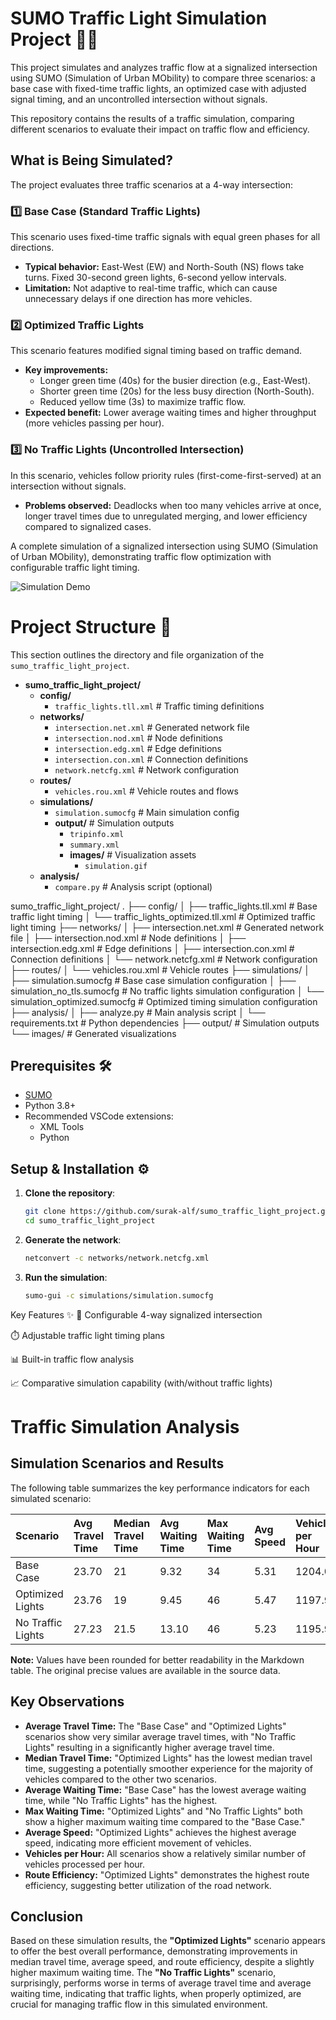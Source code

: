 # SUMO Traffic Light Simulation Project 🚦🚗

This project simulates and analyzes traffic flow at a signalized intersection using SUMO (Simulation of Urban MObility) to compare three scenarios: a base case with fixed-time traffic lights, an optimized case with adjusted signal timing, and an uncontrolled intersection without signals.

This repository contains the results of a traffic simulation, comparing different scenarios to evaluate their impact on traffic flow and efficiency.
## What is Being Simulated?

The project evaluates three traffic scenarios at a 4-way intersection:

### 1️⃣ Base Case (Standard Traffic Lights)
This scenario uses fixed-time traffic signals with equal green phases for all directions.
* **Typical behavior:** East-West (EW) and North-South (NS) flows take turns. Fixed 30-second green lights, 6-second yellow intervals.
* **Limitation:** Not adaptive to real-time traffic, which can cause unnecessary delays if one direction has more vehicles.

### 2️⃣ Optimized Traffic Lights
This scenario features modified signal timing based on traffic demand.
* **Key improvements:**
    * Longer green time (40s) for the busier direction (e.g., East-West).
    * Shorter green time (20s) for the less busy direction (North-South).
    * Reduced yellow time (3s) to maximize traffic flow.
* **Expected benefit:** Lower average waiting times and higher throughput (more vehicles passing per hour).

### 3️⃣ No Traffic Lights (Uncontrolled Intersection)
In this scenario, vehicles follow priority rules (first-come-first-served) at an intersection without signals.
* **Problems observed:** Deadlocks when too many vehicles arrive at once, longer travel times due to unregulated merging, and lower efficiency compared to signalized cases.

A complete simulation of a signalized intersection using SUMO (Simulation of Urban MObility), demonstrating traffic flow optimization with configurable traffic light timing.

![Simulation Demo](images/sumo.gif) 

# Project Structure 📂

This section outlines the directory and file organization of the `sumo_traffic_light_project`.

* **sumo_traffic_light_project/**
    * **config/**
        * `traffic_lights.tll.xml` # Traffic timing definitions
    * **networks/**
        * `intersection.net.xml` # Generated network file
        * `intersection.nod.xml` # Node definitions
        * `intersection.edg.xml` # Edge definitions
        * `intersection.con.xml` # Connection definitions
        * `network.netcfg.xml` # Network configuration
    * **routes/**
        * `vehicles.rou.xml` # Vehicle routes and flows
    * **simulations/**
        * `simulation.sumocfg` # Main simulation config
        * **output/** # Simulation outputs
            * `tripinfo.xml`
            * `summary.xml`
            * **images/** # Visualization assets
                * `simulation.gif`
    * **analysis/**
        * `compare.py` # Analysis script (optional)


sumo_traffic_light_project/
.
├── config/
│   ├── traffic_lights.tll.xml         # Base traffic light timing
│   └── traffic_lights_optimized.tll.xml # Optimized traffic light timing
├── networks/
│   ├── intersection.net.xml         # Generated network file
│   ├── intersection.nod.xml         # Node definitions
│   ├── intersection.edg.xml         # Edge definitions
│   ├── intersection.con.xml         # Connection definitions
│   └── network.netcfg.xml           # Network configuration
├── routes/
│   └── vehicles.rou.xml             # Vehicle routes
├── simulations/
│   ├── simulation.sumocfg           # Base case simulation configuration
│   ├── simulation_no_tls.sumocfg    # No traffic lights simulation configuration
│   └── simulation_optimized.sumocfg # Optimized timing simulation configuration
├── analysis/
│   ├── analyze.py                   # Main analysis script
│   └── requirements.txt             # Python dependencies
├── output/                          # Simulation outputs
└── images/                          # Generated visualizations



## Prerequisites 🛠️

- [SUMO](https://www.eclipse.org/sumo/) 
- Python 3.8+ 
- Recommended VSCode extensions:
  - XML Tools
  - Python

## Setup & Installation ⚙️

1. **Clone the repository**:
   ```bash
   git clone https://github.com/surak-alf/sumo_traffic_light_project.git
   cd sumo_traffic_light_project

2. **Generate the network**:
   ```bash
   netconvert -c networks/network.netcfg.xml

3. **Run the simulation**:
   ```bash
   sumo-gui -c simulations/simulation.sumocfg   

 Key Features ✨
🚥 Configurable 4-way signalized intersection

⏱️ Adjustable traffic light timing plans

📊 Built-in traffic flow analysis

📈 Comparative simulation capability (with/without traffic lights)  

# Traffic Simulation Analysis

## Simulation Scenarios and Results

The following table summarizes the key performance indicators for each simulated scenario:

| Scenario        | Avg Travel Time | Median Travel Time | Avg Waiting Time | Max Waiting Time | Avg Speed     | Vehicles per Hour | Route Efficiency |
| :-------------- | :-------------- | :----------------- | :--------------- | :--------------- | :------------ | :---------------- | :--------------- |
| Base Case       | 23.70           | 21                 | 9.32             | 34               | 5.31          | 1204.01           | 0.382            |
| Optimized Lights | 23.76           | 19                 | 9.45             | 46               | 5.47          | 1197.99           | 0.394            |
| No Traffic Lights | 27.23           | 21.5               | 13.10            | 46               | 5.23          | 1195.99           | 0.377            |

**Note:** Values have been rounded for better readability in the Markdown table. The original precise values are available in the source data.

## Key Observations 

* **Average Travel Time:** The "Base Case" and "Optimized Lights" scenarios show very similar average travel times, with "No Traffic Lights" resulting in a significantly higher average travel time.
* **Median Travel Time:** "Optimized Lights" has the lowest median travel time, suggesting a potentially smoother experience for the majority of vehicles compared to the other two scenarios.
* **Average Waiting Time:** "Base Case" has the lowest average waiting time, while "No Traffic Lights" has the highest.
* **Max Waiting Time:** "Optimized Lights" and "No Traffic Lights" both show a higher maximum waiting time compared to the "Base Case."
* **Average Speed:** "Optimized Lights" achieves the highest average speed, indicating more efficient movement of vehicles.
* **Vehicles per Hour:** All scenarios show a relatively similar number of vehicles processed per hour.
* **Route Efficiency:** "Optimized Lights" demonstrates the highest route efficiency, suggesting better utilization of the road network.

## Conclusion 

Based on these simulation results, the **"Optimized Lights"** scenario appears to offer the best overall performance, demonstrating improvements in median travel time, average speed, and route efficiency, despite a slightly higher maximum waiting time. The **"No Traffic Lights"** scenario, surprisingly, performs worse in terms of average travel time and average waiting time, indicating that traffic lights, when properly optimized, are crucial for managing traffic flow in this simulated environment.